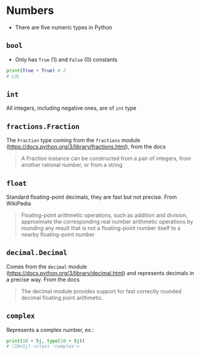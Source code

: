 # Numbers

- There are five numeric types in Python

## `bool`
- Only has `True` (1) and `False` (0) constants

```python
print(True + True) # 2
# LOL
```

## `int`
All integers, including negative ones, are of `int` type

## `fractions.Fraction`
The `Fraction` type coming from the `fractions` module (https://docs.python.org/3/library/fractions.html), from the docs

> A Fraction instance can be constructed from a pair of integers, from another rational number, or from a string

## `float`
Standard floating-point decimals, they are fast but not precise. From WikiPedia

> Floating-point arithmetic operations, such as addition and division, approximate the corresponding real number arithmetic operations by rounding any result that is not a floating-point number itself to a nearby floating-point number

## `decimal.Decimal`
Comes from the `decimal` module (https://docs.python.org/3/library/decimal.html) and represents decimals in a precise way. From the docs

> The decimal module provides support for fast correctly rounded decimal floating point arithmetic.

## `complex`
Represents a complex number, ex.:

```python
print(10 + 5j, type(10 + 5j))
# (10+5j) <class 'complex'>
```